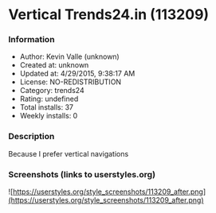 # Vertical Trends24.in (113209)

### Information
- Author: Kevin Valle (unknown)
- Created at: unknown
- Updated at: 4/29/2015, 9:38:17 AM
- License: NO-REDISTRIBUTION
- Category: trends24
- Rating: undefined
- Total installs: 37
- Weekly installs: 0


### Description
Because I prefer vertical navigations


### Screenshots (links to userstyles.org)
![https://userstyles.org/style_screenshots/113209_after.png](https://userstyles.org/style_screenshots/113209_after.png)



